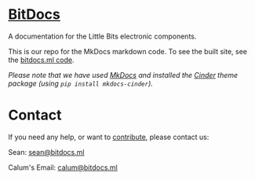 # [BitDocs](https://bitdocs.ml)
A documentation for the Little Bits electronic components.

This is our repo for the MkDocs markdown code. To see the built site, see the [bitdocs.ml code](https://github.com/bitdocs/bitdocs.github.io).

_Please note that we have used [MkDocs](https://www.mkdocs.org/) and installed the [Cinder](https://github.com/chrissimpkins/cinder) theme package (using `pip install mkdocs-cinder`)._

# Contact
If you need any help, or want to [contribute](../blob/master/CONTRIBUTING.md), please contact us:

Sean: <sean@bitdocs.ml>

Calum's Email: <calum@bitdocs.ml>
